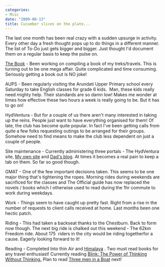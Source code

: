 ```yaml
---
categories:
- Misc
date: "2009-08-13"
title: Cucumber slices on the plate...
---
```


The last one month has been real crazy with a sudden upsurge in activity. Every other day a fresh thought pops up to do things in a different manner. The list of To-Do just gets bigger and bigger. Just thought I'd document them on a regular basis to keep the pulse on.

[The Book](http://twitter.com/themorondiaries) - Been working on compiling a book of my treks/travels. This is turning out to be one mega affair. Quite complicated and time consuming. Seriously getting a book out is NO joke!

AUPS - Been regularly visiting the Arundati Upper Primary school every Saturday to take English classes for grade 6 kids.  Man, these kids really need mighty help. Their standards are so damn low! Makes me wonder at times how effective these two hours a week is really going to be. But it has to go on!

HydVentura - But for a couple of us there aren't many interested in taking up the reins. People just want to have everything organised for them! Of late, the club has become quite popular. In fact I've been getting calls from quite a few folks requesting outings to be arranged for their groups. Somehow need to find means to make the club less dependent on just a couple of people.

Site maintenance - Currently administering three portals - The HydVentura site, [My own site](https://srikanthperinkulam.com) and [Dad's blog](http://perinkulams.wordpress.com/). At times it becomes a real pain to keep a tab on them. So far so good though.

GMAT - One of the few important decisions taken. This seems to be one major thing that's tightening the ropes. Morning rides during weekends are sacrificed for the classes and The Official guide has now replaced the novels / books which I otherwise used to read during the 1hr commute to work during weekdays.

Work - Things seem to have caught up pretty fast. Right from a rise in the number of requests to client calls received at home. Last months been one hectic patch.

Riding - This had taken a backseat thanks to the Chestburn. Back to form now though. The next big ride is chalked out this weekend - The 62km Freedom ride. About 175  riders in the city would be riding togetherfor a cause. Eagerly looking forward to it!

Reading - Completed Into thin Air and [Himalaya](http://en.wikipedia.org/wiki/Himalaya_%28book%29) . Two must read books for any travel enthusiast! Currently reading [Blink: The Power of Thinking Without Thinking.](http://www.guardian.co.uk/books/2005/feb/06/scienceandnature.society) Plan to read [Three men in a Boat](http://en.wikipedia.org/wiki/Three_Men_in_a_Boat) next!
